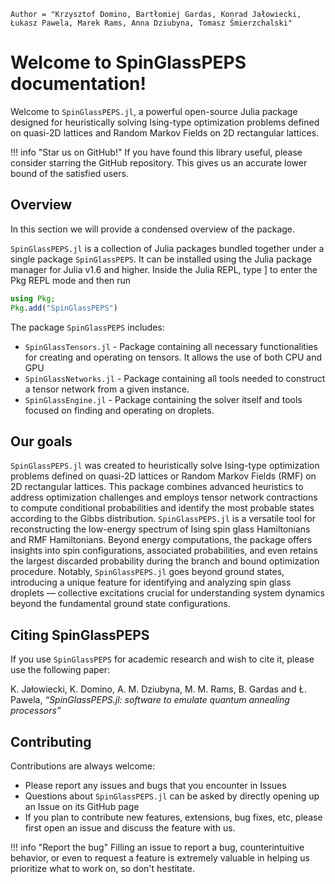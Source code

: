 ```@meta
Author = "Krzysztof Domino, Bartłomiej Gardas, Konrad Jałowiecki, Łukasz Pawela, Marek Rams, Anna Dziubyna, Tomasz Śmierzchalski"
```

# Welcome to SpinGlassPEPS documentation!

Welcome to `SpinGlassPEPS.jl`, a powerful open-source Julia package designed for heuristically solving Ising-type optimization problems defined on quasi-2D lattices and Random Markov Fields on 2D rectangular lattices.
<!-- `SpinGlassPEPS` is an open-source Julia package for numerical computation in quantum information theory.  -->

!!! info "Star us on GitHub!" 
    If you have found this library useful, please consider starring the GitHub repository. This gives us an accurate lower bound of the satisfied users.


## Overview
In this section we will provide a condensed overview of the package.

`SpinGlassPEPS.jl` is a collection of Julia packages bundled together under a single package `SpinGlassPEPS`. It can be installed using the Julia package manager for Julia v1.6 and higher. Inside the Julia REPL, type ] to enter the Pkg REPL mode and then run
```julia
using Pkg; 
Pkg.add("SpinGlassPEPS")
```
The package `SpinGlassPEPS` includes:
* `SpinGlassTensors.jl` - Package containing all necessary functionalities for creating and operating on tensors. It allows the use of both CPU and GPU
* `SpinGlassNetworks.jl` - Package containing all tools needed to construct a tensor network from a given instance.
* `SpinGlassEngine.jl` - Package containing the solver itself and tools focused on finding and operating on droplets. 


## Our goals

`SpinGlassPEPS.jl` was created to heuristically solve Ising-type optimization problems defined on quasi-2D lattices or Random Markov Fields (RMF) on 2D rectangular lattices. This package combines advanced heuristics to address optimization challenges and employs tensor network contractions to compute conditional probabilities and identify the most probable states according to the Gibbs distribution. `SpinGlassPEPS.jl` is a versatile tool for reconstructing the low-energy spectrum of Ising spin glass Hamiltonians and RMF Hamiltonians. Beyond energy computations, the package offers insights into spin configurations, associated probabilities, and even retains the largest discarded probability during the branch and bound optimization procedure. Notably, `SpinGlassPEPS.jl` goes beyond ground states, introducing a unique feature for identifying and analyzing spin glass droplets — collective excitations crucial for understanding system dynamics beyond the fundamental ground state configurations. 

<!-- We aim to provide fast, reliable and easy to use emulator of D-Wave ``2000``Q quantum annealers. Our solver calculates ``L \ll 2 ^N`` low energy states (and their corresponding energies) for ``N \le 2048``.  -->

## Citing SpinGlassPEPS
If you use `SpinGlassPEPS` for academic research and wish to cite it, please use the following paper:

K. Jałowiecki, K. Domino, A. M. Dziubyna, M. M. Rams, B. Gardas and Ł. Pawela, *“SpinGlassPEPS.jl: software to emulate quantum annealing processors”*

## Contributing
Contributions are always welcome:
* Please report any issues and bugs that you encounter in Issues
* Questions about `SpinGlassPEPS.jl` can be asked by directly opening up an Issue on its GitHub page
* If you plan to contribute new features, extensions, bug fixes, etc, please first open an issue and discuss the feature with us.

!!! info "Report the bug" 
    Filling an issue to report a bug, counterintuitive behavior, or even to request a feature is extremely valuable in helping us prioritize what to work on, so don't hestitate.

